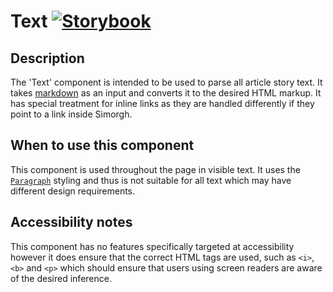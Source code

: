 # Text [![Storybook](https://github.com/storybooks/press/blob/master/badges/storybook.svg)](https://simorghstorybook.now.sh/?selectedKind=Text)

## Description

The 'Text' component is intended to be used to parse all article story text. It takes [markdown](https://en.wikipedia.org/wiki/Markdown) as an input and converts it to the desired HTML markup. It has special treatment for inline links as they are handled differently if they point to a link inside Simorgh.


## When to use this component

This component is used throughout the page in visible text. It uses the [`Paragraph`](../Paragraph) styling and thus is not suitable for all text which may have different design requirements.

## Accessibility notes

This component has no features specifically targeted at accessibility however it does ensure that the correct HTML tags are used, such as `<i>`, `<b>` and `<p>` which should ensure that users using screen readers are aware of the desired inference.
